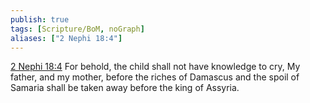 ```yaml
---
publish: true
tags: [Scripture/BoM, noGraph]
aliases: ["2 Nephi 18:4"]
---
```

[2 Nephi 18:4](https://churchofjesuschrist.org/study/scriptures/bofm/2-ne/18?lang=eng&id=p4#p4) For behold, the child shall not have knowledge to cry, My father, and my mother, before the riches of Damascus and the spoil of Samaria shall be taken away before the king of Assyria.
